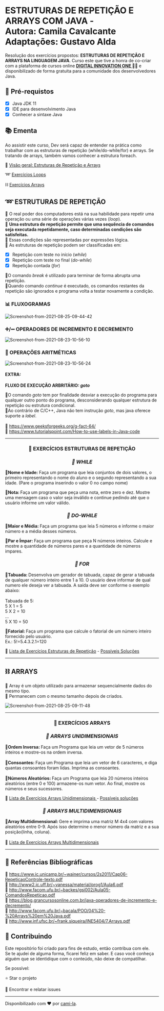 <h1>
ESTRUTURAS DE REPETIÇÃO E ARRAYS COM JAVA - 
<br>
Autora: Camila Cavalcante 
<br>
Adaptações: Gustavo Alda
</h1>

<p>Resolução dos exercícios propostos: <strong>ESTRUTURAS DE REPETIÇÃO E ARRAYS NA LINGUAGEM JAVA</strong>.
Curso este que tive a honra de co-criar com a plataforma de cursos online <strong> <a href="https://web.digitalinnovation.one/home"> DIGITAL INNOVATION ONE  </a></strong> 🧡💛 e disponibilizado de forma gratuita para a comunidade dos desenvolvedores Java.

<h2>
🛑 Pré-requistos
</h2>

- [x] Java JDK 11
- [x] IDE para desenvolvimento Java 
- [x] Conhecer a sintaxe Java

<h2> 📚 Ementa</h2>

Ao assistir este curso, Dev será capaz de entender na prática como trabalhar com as estruturas de repetição (while/do-while/for) e arrays. Se tratando de arrays, também vamos conhecer a estrutura foreach.

👀 <a href="https://docs.google.com/presentation/d/1G3MDuxTjdEGcDBguVoanbP9-xipy8v46/edit?usp=sharing&ouid=114707527529839266022&rtpof=true&sd=true" target="_blank"> Visão geral: Estruturas de Repetição e Arrays</a> <br>

➿ <a href="https://github.com/cami-la/loops-e-arrays/tree/master/src/br/com/dio/exercicios/loops"> Exercícios Loops</a><br>

⛓ <a href="https://github.com/cami-la/loops-e-arrays/tree/master/src/br/com/dio/exercicios/arrays"> Exercícios Arrays</a><br>

<h2> ➿ ESTRUTURAS DE REPETIÇÃO </h2>

🔸 O real poder dos computadores está na sua habilidade para repetir uma operação ou uma série de operações várias vezes (*loop*).<br>
🔸 **Uma estrutura de repetição permite que uma sequência de comandos seja executada repetidamente, caso determinadas condições são satisfeitas.**<br>
🔸 Essas condições são representadas por expressões lógica.<br>
🔸 As estruturas de repetição podem ser classificadas em:

- [x] Repetição com teste no início (*while*)<br>
- [x] Repetição com teste no final  (*do-while*)<br>
- [x] Repetição contada (*for*)

🔸O comando *break* é utilizado para terminar de forma abrupta uma repetição.<br>
🔸Quando comando *continue* é executado, os comandos restantes da repetição são ignorados e programa volta a testar novamente a condição.<br>

<h3> 📊 FLUXOGRAMAS </h3>	
<img src="https://i.ibb.co/gjXpxbt/Screenshot-from-2021-08-25-09-44-42.png" alt="Screenshot-from-2021-08-25-09-44-42" border="0">
<h3> ➕/➖ OPERADORES DE INCREMENTO E DECREMENTO </h3>
<img src="https://i.ibb.co/GTb9JNb/Screenshot-from-2021-08-23-10-56-10.png" alt="Screenshot-from-2021-08-23-10-56-10" border="0">

<h3> 🧮 OPERAÇÕES ARITMÉTICAS </h3>
<img src="https://i.ibb.co/YQmbSsV/Screenshot-from-2021-08-23-10-56-24.png" alt="Screenshot-from-2021-08-23-10-56-24" border="0">

<h4>EXTRA:</h4>

<strong>FLUXO DE EXECUÇÃO ARBRITÁRIO: <em>goto</em></strong>

🔸O comando <em>goto</em> tem por finalidade desviar a execução do programa para qualquer outro ponto do programa, desconsiderando qualquer estrutura de repetição ou estrutura condicional.<br>
🔸Ao contrário de C/C++, Java não tem instrução <em>goto</em>, mas java oferece suporte a <em>label</em>.<br>
<br>
🔗 https://www.geeksforgeeks.org/g-fact-64/<br>
🔗 https://www.tutorialspoint.com/How-to-use-labels-in-Java-code<br>

------------
<h3 align="center"> 💭 EXERCÍCIOS ESTRUTURAS DE REPETIÇÃO</h3>

<h3 align="center"><em>📝 WHILE</em></h3>


<strong>🔸Nome e Idade:</strong> Faça um programa que leia conjuntos de dois valores, o primeiro representando o nome do aluno e o segundo representando a sua idade. (Pare o programa inserindo o valor 0 no campo nome)<br>

<strong>🔸Nota: </strong> Faça um programa que peça uma nota, entre zero e dez. Mostre uma mensagem caso o valor seja inválido e continue pedindo até que o usuário informe um valor válido.


<h3 align="center"><em>📝 DO-WHILE</em></h3>

<strong>🔸Maior e Média: </strong> Faça um programa que leia 5 números e informe o maior número e a média desses números.<br>

<strong>🔸Par e Ímpar: </strong> Faça um programa que peça N números inteiros. Calcule e mostre a quantidade de números pares e a quantidade de números impares.<br>

<h3 align="center"><em>📝 FOR</em></h3>

<strong>🔸Tabuada: </strong> Desenvolva um gerador de tabuada, capaz de gerar a tabuada de qualquer número inteiro entre 1 a 10. O usuário deve informar de qual numero ele deseja ver a tabuada. A saída deve ser conforme o exemplo abaixo:<br>
<br>
Tabuada de 5:<br>
5 X 1 = 5<br>
5 X 2 = 10<br>
...<br>
5 X 10 = 50<br>

<strong>🔸Fatorial: </strong> Faça um programa que calcule o fatorial de um número inteiro fornecido pelo usuário.<br>
Ex.: 5!=5.4.3.2.1=120<br>

🔗 <a href="https://wiki.python.org.br/EstruturaDeRepeticao"> Lista de Exercícios Estruturas de Repetição</a> - <a href="https://github.com/cami-la/listaDeExerciciosPythonBrasil/tree/master/estruturaDeRepeticao"> Possíveis Soluções</a> 

------------

<h2>⛓️ ARRAYS </h2>

🔹 Array é um objeto utilizado para armazenar sequencialmente dados do mesmo tipo.<br>
🔹 Permanecem com o mesmo tamanho depois de criados.<br>

<img src="https://i.ibb.co/GVQVC4k/Screenshot-from-2021-08-25-09-11-48.png" alt="Screenshot-from-2021-08-25-09-11-48" border="0">

------------
<h3 align="center"> 💭 EXERCÍCIOS ARRAYS</h3>

<h3 align="center"><em>📝 ARRAYS UNIDIMENSIONAIS</em></h3>

<strong>🔹Ordem Inversa: </strong> Faça um Programa que leia um vetor de 5 números inteiros
e mostre-os na ordem inversa.<br>
<br>
<strong>🔹Consoantes: </strong> Faça um Programa que leia um vetor de 6 caracteres, e diga quantas consoantes foram lidas.
Imprima as consoantes.<br>
<br>
<strong>🔹Números Aleatórios: </strong> Faça um Programa que leia 20 números inteiros aleatórios (entre 0 e 100) armazene-os num vetor.
Ao final, mostre os números e seus sucessores.<br>

🔗 <a href= "https://wiki.python.org.br/ExerciciosListas"> Lista de Exercícios Arrays Unidimensionais </a> - <a href="https://github.com/cami-la/listaDeExerciciosPythonBrasil/tree/master/exerciciosListas">Possíveis soluções</a><br>

<h3 align="center"><em>📝 ARRAYS MULTIDIMENSIONAIS</em></h3>

<strong>🔹Array Multidimensional: </strong> Gere e imprima uma matriz M 4x4 com valores aleatórios entre 0-9. Após isso determine o menor número da matriz e a sua posição(linha, coluna).<br>
<br>
🔗 <a href= "https://www.slideshare.net/loianeg/curso-java-basico-exercicios-aula-20?from_action=save"> Lista de Exercícios Arrays Multidimensionais </a><br>

------------

<h2>🔎 Referências Bibliográficas</h2>

🔗 https://www.ic.unicamp.br/~wainer/cursos/2s2011/Cap06-RepeticaoControle-texto.pdf<br>
🔗 http://www2.ic.uff.br/~vanessa/material/prog1/Aula6.pdf<br>
🔗 http://www.facom.ufu.br/~backes/gsi002/Aula05-ComandosRepeticao.pdf<br>
🔗 https://blog.grancursosonline.com.br/java-operadores-de-incremento-e-decremento/<br>
🔗 http://www.facom.ufu.br/~bacala/POO/04%20-%20Arrays%20em%20Java.pdf<br>
🔗 http://www.inf.ufsc.br/~frank.siqueira/INE5404/7.Arrays.pdf<br>
	
	
<h2> 🤝 Contribuindo </h2>

Este repositório foi criado para fins de estudo, então contribua com ele.<br>
Se te ajudei de alguma forma, ficarei feliz em saber. E caso você conheça alguém que se identidique com o conteúdo, não deixe de compatilhar.

Se possível:

⭐️  Star o projeto

🐛 Encontrar e relatar issues


------------

Disponibilizado com ♥ por [cami-la](https://www.linkedin.com/in/cami-la/ "cami-la").

